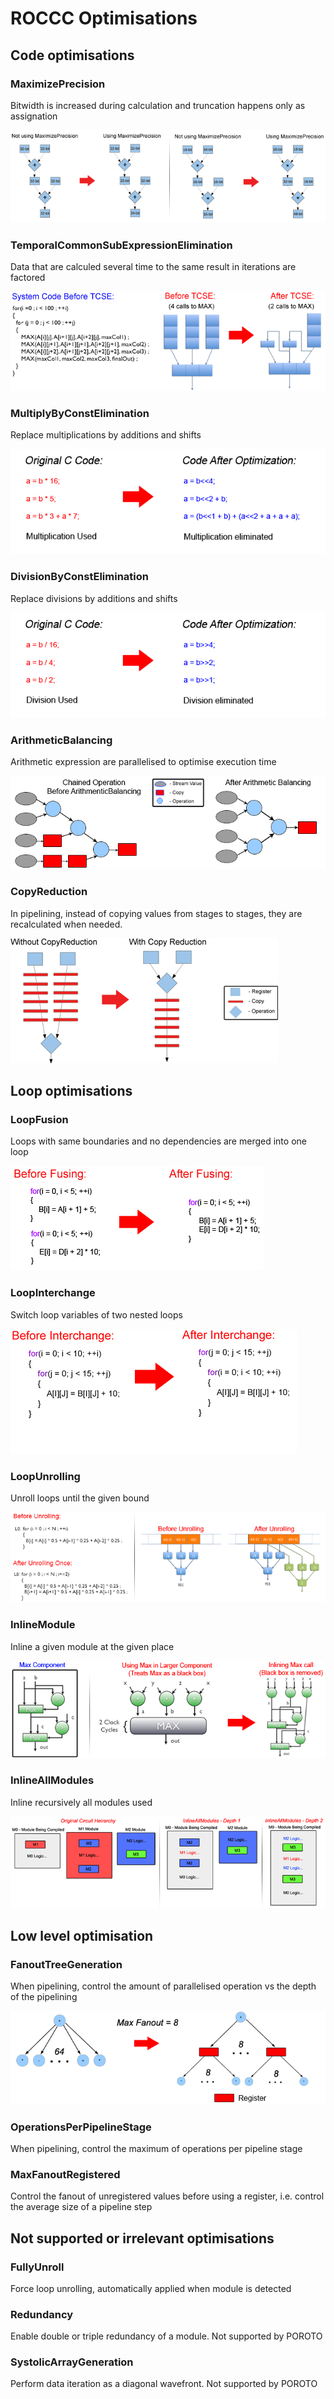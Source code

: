 # ROCCC Optimisations

## Code optimisations

### MaximizePrecision

Bitwidth is increased during calculation and truncation happens only as assignation

![MaximizePrecision](images/MaximizePrecision.png)

### TemporalCommonSubExpressionElimination

Data that are calculed several time to the same result in iterations are factored

![TemporalCommonSubExpressionElimination](images/TemporalCommonSubExpressionElimination.png)

### MultiplyByConstElimination

Replace multiplications by additions and shifts

![MultiplyByConstElimination](images/MultiplyByConstElimination.png)

### DivisionByConstElimination

Replace divisions by additions and shifts

![DivisionByConstElimination](images/DivisionByConstElimination.png)

### ArithmeticBalancing

Arithmetic expression are parallelised to optimise execution time

![ArithmeticBalancing](images/ArithmeticBalancing.png)

### CopyReduction

In pipelining, instead of copying values from stages to stages, they are recalculated when needed.

![CopyReduction](images/CopyReduction.png)

## Loop optimisations

### LoopFusion

Loops with same boundaries and no dependencies are merged into one loop

![LoopFusion](images/LoopFusion.png)

### LoopInterchange

Switch loop variables of two nested loops

![LoopInterchange](images/LoopInterchange.png)

### LoopUnrolling

Unroll loops until the given bound

![LoopUnrolling](images/LoopUnrolling.png)

### InlineModule

Inline a given module at the given place

![InlineModule](images/InlineModule.png)

### InlineAllModules

Inline recursively all modules used

![InlineAllModules](images/InlineAllModules.png)

## Low level optimisation

### FanoutTreeGeneration

When pipelining, control the amount of parallelised operation vs the depth of the pipelining

![FanoutTreeGeneration](images/FanoutTreeGeneration.png)

### OperationsPerPipelineStage

When pipelining, control the maximum of operations per pipeline stage

### MaxFanoutRegistered

Control the fanout of unregistered values before using a register, i.e. control the average size of a pipeline step

## Not supported or irrelevant optimisations

### FullyUnroll

Force loop unrolling, automatically applied when module is detected

### Redundancy

Enable double or triple redundancy of a module. Not supported by POROTO

### SystolicArrayGeneration

Perform data iteration as a diagonal wavefront. Not supported by POROTO
